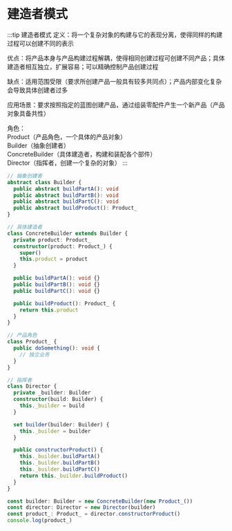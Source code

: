 # 建造者模式
:::tip 建造者模式
定义：将一个复杂对象的构建与它的表现分离，使得同样的构建过程可以创建不同的表示

优点：将产品本身与产品构建过程解耦，使得相同创建过程可创建不同产品；具体建造者相互独立，扩展容易；可以精确控制产品创建过程

缺点：适用范围受限（要求所创建产品一般具有较多共同点）；产品内部变化复杂会导致具体创建者过多

应用场景：要求按照指定的蓝图创建产品，通过组装零配件产生一个新产品（产品对象具备共性）

角色：<br>
      Product（产品角色，一个具体的产品对象）<br>
      Builder（抽象创建者）<br>
      ConcreteBuilder（具体建造者，构建和装配各个部件）<br>
      Director（指挥者，创建一个复杂的对象）
:::
```ts
// 抽象创建者
abstract class Builder {
  public abstract buildPartA(): void
  public abstract buildPartB(): void
  public abstract buildPartC(): void
  public abstract buildProduct(): Product_
}

// 具体建造者
class ConcreteBuilder extends Builder {
  private product: Product_
  constructor(product: Product_) {
    super()
    this.product = product
  }

  public buildPartA(): void {}
  public buildPartB(): void {}
  public buildPartC(): void {}

  public buildProduct(): Product_ {
    return this.product
  }
}

// 产品角色
class Product_ {
  public doSomething(): void {
    // 独立业务
  }
}

// 指挥者
class Director {
  private _builder: Builder
  constructor(build: Builder) {
    this._builder = build
  }

  set builder(builder: Builder) {
    this._builder = builder
  }

  public constructorProduct() {
    this._builder.buildPartA()
    this._builder.buildPartB()
    this._builder.buildPartC()
    return this._builder.buildProduct()
  }
}

const builder: Builder = new ConcreteBuilder(new Product_())
const director: Director = new Director(builder)
const product_: Product_ = director.constructorProduct()
console.log(product_)
```
